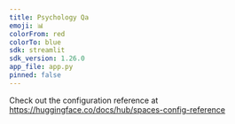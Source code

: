 ```yaml
---
title: Psychology Qa
emoji: 📊
colorFrom: red
colorTo: blue
sdk: streamlit
sdk_version: 1.26.0
app_file: app.py
pinned: false
---
```


Check out the configuration reference at https://huggingface.co/docs/hub/spaces-config-reference
